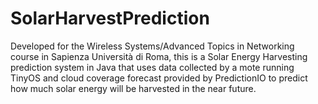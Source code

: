 SolarHarvestPrediction
======================

Developed for the Wireless Systems/Advanced Topics in Networking course in Sapienza Università di Roma, this is a Solar Energy Harvesting prediction system in Java that uses data collected by a mote running TinyOS and cloud coverage forecast provided by PredictionIO to predict how much solar energy will be harvested in the near future.
